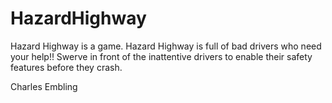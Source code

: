 # HazardHighway
Hazard Highway is a game. Hazard Highway is full of bad drivers who need your help!! Swerve in front of the inattentive drivers to enable their safety features before they crash. 

Charles Embling
